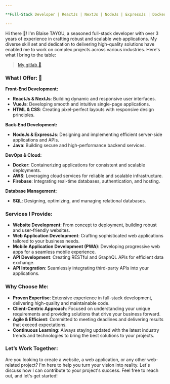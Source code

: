 ```yaml
---

**Full-Stack Developer | ReactJs | NextJs | NodeJs | ExpressJs | Docker | AWS | Firebase | HTML | CSS | VueJs | Java | SQL**

---
```


Hi there 👋! I'm Blaise TAYOU, a seasoned full-stack developer with over 3 years of experience in crafting robust and scalable web applications. My diverse skill set and dedication to delivering high-quality solutions have enabled me to work on complex projects across various industries. Here's what I bring to the table:

> [My gitlab 🔗](https://gitlab.com/gnopor)

### **What I Offer: 🚀**

**Front-End Development:**

- **ReactJs & NextJs**: Building dynamic and responsive user interfaces.
- **VueJs**: Developing smooth and intuitive single-page applications.
- **HTML & CSS**: Creating pixel-perfect layouts with responsive design principles.

**Back-End Development:**

- **NodeJs & ExpressJs**: Designing and implementing efficient server-side applications and APIs.
- **Java**: Building secure and high-performance backend services.

**DevOps & Cloud:**

- **Docker**: Containerizing applications for consistent and scalable deployments.
- **AWS**: Leveraging cloud services for reliable and scalable infrastructure.
- **Firebase**: Integrating real-time databases, authentication, and hosting.

**Database Management:**

- **SQL**: Designing, optimizing, and managing relational databases.

### **Services I Provide:**

- **Website Development**: From concept to deployment, building robust and user-friendly websites.
- **Web Application Development**: Crafting sophisticated web applications tailored to your business needs.
- **Mobile Application Development (PWA)**: Developing progressive web apps for a seamless mobile experience.
- **API Development**: Creating RESTful and GraphQL APIs for efficient data exchange.
- **API Integration**: Seamlessly integrating third-party APIs into your applications.

### **Why Choose Me:**

- **Proven Expertise**: Extensive experience in full-stack development, delivering high-quality and maintainable code.
- **Client-Centric Approach**: Focused on understanding your unique requirements and providing solutions that drive your business forward.
- **Agile & Efficient**: Committed to meeting deadlines and delivering results that exceed expectations.
- **Continuous Learning**: Always staying updated with the latest industry trends and technologies to bring the best solutions to your projects.

### **Let’s Work Together:**

Are you looking to create a website, a web application, or any other web-related project? I'm here to help you turn your vision into reality. Let's discuss how I can contribute to your project's success. Feel free to reach out, and let's get started!
